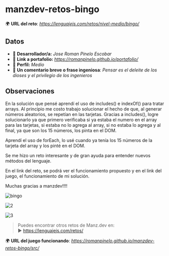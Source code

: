 # manzdev-retos-bingo

🌍 **URL del reto**: *https://lenguajejs.com/retos/nivel-medio/bingo/*

## Datos

- 🦄 **Desarrollador/a:** *Jose Roman Pinelo Escobar*
- 🐇 **Link a portafolio:** *https://romanpinelo.github.io/portafolio/*
- 🦾 **Perfil:** *Medio*
- 💬 **Un comentario breve o frase ingeniosa**: *Pensar es el deleite de los dioses y el privilegio de los ingenieros*

## Observaciones

En la solución que pensé aprendí el uso de includes() e indexOf() para tratar arrays. Al principio me costo trabajo solucionar el hecho de que, al generar números aleatorios, se repetían en las tarjetas. Gracias a includes(), logre solucionarlo ya que primero verificaba si ya estaba el numero en el array para las tarjetas, si estaba no lo agrega al array, si no estaba lo agrega y al final, ya que son los 15 números, los pinta en el DOM.

Aprendí el uso de forEach, lo usé cuando ya tenía los 15 números de la tarjeta del array y los pinté en el DOM.

Se me hizo un reto interesante y de gran ayuda para entender nuevos métodos del lenguaje.

En el link del reto, se podrá ver el funcionamiento propuesto y en el link del juego, el funcionamiento de mi solución.

Muchas gracias a manzdev!!!!


![bingo](https://user-images.githubusercontent.com/71656431/182977623-31a6b756-8850-4565-ad9f-04de66434ab4.jpg)

![2](https://user-images.githubusercontent.com/71656431/182977628-99de3e29-01ee-44b6-a8c6-dcdc9a7d9d4c.jpg)

![3](https://user-images.githubusercontent.com/71656431/182977626-eead0dbe-9ebf-43e0-b033-13715b6bf8bc.jpg)


> Puedes encontrar otros retos de Manz.dev en: <br>▶ https://lenguajejs.com/retos/

🌍 **URL del juego funcionando**: *https://romanpinelo.github.io/manzdev-retos-bingo/src/*